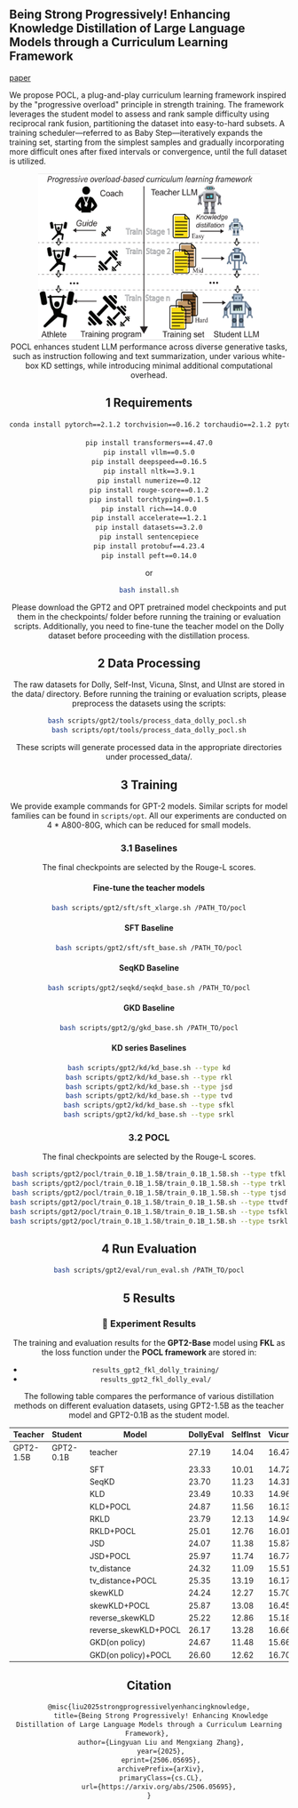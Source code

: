 ## Being Strong Progressively! Enhancing Knowledge Distillation of Large Language Models through a Curriculum Learning Framework

[paper](https://arxiv.org/abs/2506.05695)

We propose POCL, a plug-and-play curriculum learning framework inspired by the "progressive overload" principle in strength training. The framework leverages the student model to assess and rank sample difficulty using reciprocal rank fusion, partitioning the dataset into easy-to-hard subsets. A training scheduler—referred to as Baby Step—iteratively expands the training set, starting from the simplest samples and gradually incorporating more difficult ones after fixed intervals or convergence, until the full dataset is utilized.

<center>
<img src="framework.png" alt="workflow" style="width: 400px; height: 300px;">
<center>
POCL enhances student LLM performance across diverse generative tasks, such as instruction following and text summarization, under various white-box KD settings, while introducing minimal additional computational overhead.
  
## 1 Requirements

```bash
conda install pytorch==2.1.2 torchvision==0.16.2 torchaudio==2.1.2 pytorch-cuda=12.1 -c pytorch -c nvidia

pip install transformers==4.47.0
pip install vllm==0.5.0
pip install deepspeed==0.16.5
pip install nltk==3.9.1
pip install numerize==0.12
pip install rouge-score==0.1.2
pip install torchtyping==0.1.5
pip install rich==14.0.0
pip install accelerate==1.2.1
pip install datasets==3.2.0
pip install sentencepiece
pip install protobuf==4.23.4
pip install peft==0.14.0
```
or
```bash
bash install.sh
```

Please download the GPT2 and OPT pretrained model checkpoints and put them in the checkpoints/ folder before running the training or evaluation scripts. Additionally, you need to fine-tune the teacher model on the Dolly dataset before proceeding with the distillation process. 

## 2 Data Processing

The raw datasets for Dolly, Self-Inst, Vicuna, SInst, and UInst are stored in the data/ directory. Before running the training or evaluation scripts, please preprocess the datasets using the scripts:

```bash
bash scripts/gpt2/tools/process_data_dolly_pocl.sh 
bash scripts/opt/tools/process_data_dolly_pocl.sh
```
These scripts will generate processed data in the appropriate directories under processed_data/.
## 3 Training

We provide example commands for GPT-2 models. Similar scripts for model families can be found in `scripts/opt`. All our experiments are conducted on 4 \* A800-80G, which can be reduced for small models.


### 3.1 Baselines
The final checkpoints are selected by the Rouge-L scores.
#### Fine-tune the teacher models
```bash
bash scripts/gpt2/sft/sft_xlarge.sh /PATH_TO/pocl
```
#### SFT Baseline
```bash
bash scripts/gpt2/sft/sft_base.sh /PATH_TO/pocl
```

#### SeqKD Baseline
```bash
bash scripts/gpt2/seqkd/seqkd_base.sh /PATH_TO/pocl
```

#### GKD Baseline
```bash
bash scripts/gpt2/g/gkd_base.sh /PATH_TO/pocl
```

#### KD series Baselines
```bash
bash scripts/gpt2/kd/kd_base.sh --type kd
bash scripts/gpt2/kd/kd_base.sh --type rkl
bash scripts/gpt2/kd/kd_base.sh --type jsd
bash scripts/gpt2/kd/kd_base.sh --type tvd
bash scripts/gpt2/kd/kd_base.sh --type sfkl
bash scripts/gpt2/kd/kd_base.sh --type srkl
```


### 3.2 POCL

The final checkpoints are selected by the Rouge-L scores.
```bash
bash scripts/gpt2/pocl/train_0.1B_1.5B/train_0.1B_1.5B.sh --type tfkl
bash scripts/gpt2/pocl/train_0.1B_1.5B/train_0.1B_1.5B.sh --type trkl
bash scripts/gpt2/pocl/train_0.1B_1.5B/train_0.1B_1.5B.sh --type tjsd
bash scripts/gpt2/pocl/train_0.1B_1.5B/train_0.1B_1.5B.sh --type ttvdf
bash scripts/gpt2/pocl/train_0.1B_1.5B/train_0.1B_1.5B.sh --type tsfkl
bash scripts/gpt2/pocl/train_0.1B_1.5B/train_0.1B_1.5B.sh --type tsrkl
```


## 4 Run Evaluation
```bash
bash scripts/gpt2/eval/run_eval.sh /PATH_TO/pocl
```


## 5 Results

### 🧾 Experiment Results

The training and evaluation results for the **GPT2-Base** model using **FKL** as the loss function under the **POCL framework** are stored in:

- `results_gpt2_fkl_dolly_training/`  
- `results_gpt2_fkl_dolly_eval/`

The following table compares the performance of various distillation methods on different evaluation datasets, using GPT2-1.5B as the teacher model and GPT2-0.1B as the student model.


| Teacher       | Student        | Model                | DollyEval | SelfInst | VicunaEval | S-NI   | UnNI   | Avg.   |
|---------------|----------------|----------------------|-----------|----------|------------|--------|--------|--------|
| GPT2-1.5B     | GPT2-0.1B      | teacher             | 27.19     | 14.04    | 16.47      | 27.66  | 31.86  | 23.44  |
|               |                | SFT                 | 23.33     | 10.01    | 14.72      | 16.38  | 19.57  | 16.80  |
|               |                | SeqKD               | 23.70      | 11.23    | 14.31      | 16.48  | 19.81  | 17.11  |
|               |                | KLD                 | 23.49     | 10.33    | 14.96      | 19.70   | 22.01  | 18.10  |
|               |                | KLD+POCL             | 24.87     | 11.56    | 16.13      | 21.59  | 24.34  | 19.70  |
|               |                | RKLD                | 23.79     | 12.13    | 14.94      | 23.81  | 22.52  | 19.44  |
|               |                | RKLD+POCL            | 25.01     | 12.76    | 16.01      | 25.63  | 25.42  | 20.97  |
|               |                | JSD                 | 24.07     | 11.38    | 15.87      | 22.84  | 23.06  | 19.44  |
|               |                | JSD+POCL             | 25.97     | 11.74    | 16.77      | 26.61  | 25.21  | 21.26  |
|               |                | tv_distance         | 24.32     | 11.09    | 15.51      | 25.90   | 26.55  | 20.67  |
|               |                | tv_distance+POCL     | 25.35     | 13.19    | 16.17      | 28.98  | 30.09  | 22.76  |
|               |                | skewKLD             | 24.24     | 12.27    | 15.70       | 23.33  | 24.02  | 19.91  |
|               |                | skewKLD+POCL        | 25.87    | 13.08    | 16.45      | 28.35  | 28.79  | 22.51  |
|               |                | reverse_skewKLD     | 25.22     | 12.86    | 15.18      | 25.50   | 28.43  | 21.44  |
|               |                | reverse_skewKLD+POCL | 26.17     | 13.28    | 16.66      | 28.49  | 30.12  | 22.94  |
|               |                | GKD(on policy)      | 24.67     | 11.48    | 15.66      | 23.80   | 25.26  | 20.17  |
|               |                | GKD(on policy)+POCL  | 26.60      | 12.62    | 16.70       | 27.02  | 29.61  | 22.51  |

## Citation

```
@misc{liu2025strongprogressivelyenhancingknowledge,
      title={Being Strong Progressively! Enhancing Knowledge Distillation of Large Language Models through a Curriculum Learning Framework}, 
      author={Lingyuan Liu and Mengxiang Zhang},
      year={2025},
      eprint={2506.05695},
      archivePrefix={arXiv},
      primaryClass={cs.CL},
      url={https://arxiv.org/abs/2506.05695}, 
}
```
